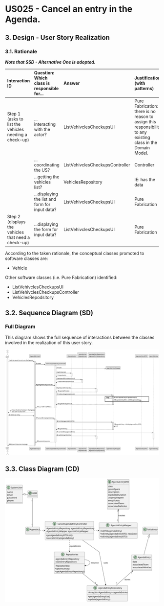 #  US025 - Cancel an entry in the Agenda.
## 3. Design - User Story Realization 

### 3.1. Rationale

_**Note that SSD - Alternative One is adopted.**_

| Interaction ID                                             | Question: Which class is responsible for...                                                                                   | Answer                                    | Justification (with patterns)                                                                                 |
|:-----------------------------------------------------------|:------------------------------------------------------------------------------------------------------------------------------|:------------------------------------------|:--------------------------------------------------------------------------------------------------------------|
| Step 1 (asks to list the vehicles needing a check\-up)  		 | 	... interacting with the actor?                                                                                              | ListVehivclesCheckupsUI                   | Pure Fabrication: there is no reason to assign this responsibility to any existing class in the Domain Model. |
| 			  		                                                    | 	... coordinating the US?                                                                                                     | ListVehivclesCheckupsController           | Controller                                                                                                    |
| 			  		                                                    | ...getting the vehicles list?                                                                                                 | VehiclesRepository                        | IE: has the data                                                                                              |
| 			  		                                                    | ...displaying the list and form for input data?	                                                                              | ListVehivclesCheckupsUI                   | Pure Fabrication                                                                                              |
| Step 2 (displays the vehicles that need a check-up)			  		 | ...displaying the form for input data?	      							                                                                          | ListVehivclesCheckupsUI                               | Pure Fabrication                                                                                              |

According to the taken rationale, the conceptual classes promoted to software classes are: 

* Vehicle


Other software classes (i.e. Pure Fabrication) identified: 

*  ListVehivclesCheckupsUI
*  ListVehivclesCheckupsController
*  VehiclesRepodsitory


## 3.2. Sequence Diagram (SD)
### Full Diagram

This diagram shows the full sequence of interactions between the classes involved in the realization of this user story.

![Sequence Diagram - Full](svg/us025-sequence-diagram-full.svg)

## 3.3. Class Diagram (CD)

![Class Diagram](svg/us025-class-diagram.svg)